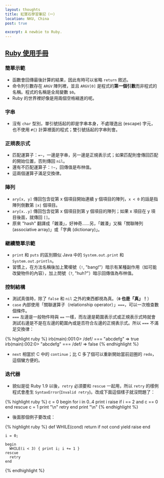 ```yaml
---
layout: thoughts
title: 紅寶石學習筆記（一）
location: NKU, China
post: true

excerpt: A newbie to Ruby.
---
```


[Ruby 使用手冊](http://guides.ruby.tw/ruby/)
--------------------------------------------

### 簡單示範 ###

- 函數會回傳最後計算的結果，因此有時可以省略 `return` 敘述。
- 命令列引數存在 `ARGV` 陣列裡，並且 `ARGV[0]` 是程式的**第一個引數**而非程式的名稱。程式的名稱是全局變數 `$0`。
- Ruby 的世界裡好像是用兩個空格縮進的呢。

### 字串 ###

- 沒有 `char` 型別，單引號括起的即是字串本身，不處理逸出 (escape) 字元，也不使用 `#{}` 計算裡面的程式；雙引號括起的字串則會。

### 正規表示式 ###

- 匹配運算子：`=~`，一邊是字串，另一邊是正規表示式；如果匹配則會傳回匹配的開始位置，否則傳回 `nil`。
- 還有不匹配運算子：`!~`，回傳值是布林值。
- 這兩個運算子滿足交換律。

### 陣列 ###

- `ary[x, y]` 傳回包含從第 x 個項目開始連續 y 個項目的陣列，`x < 0` 的話是指陣列倒數第 `|x|` 個項目。
- `ary[x..y]` 傳回包含從第 x 個項目到第 y 個項目的陣列；如果 x 項目在 y 項目後面，就傳回 `[]`。
- 原來 "hash" 翻譯成「雜湊」，好神奇……另，「雜湊」又稱「關聯陣列 (associative array)」或「字典 (dictionary)」。

### 継續簡單示範 ###

- `print` 和 `puts` 的區別類似 Java 中的 `System.out.print` 和 `System.out.println`。
- 習慣上，在方法名稱後加上驚嘆號（`!`, "bang!"）暗示有某種副作用（如可能改變物件的內容），加上問號（`?`, "huh?"）暗示回傳值為布林值。

### 控制結構 ###

- 測試真值時，除了 `false` 和 `nil` 之外的東西都視為真。（**`0` 也是「真」！**）
- `case` 內部使用「關聯運算子（relationship operator）」`===`，可以一次檢查數個條件。
- `===` 左邊是一般物件時與 `==` 一樣，而左邊是範圍表示式或正規表示式時就會測試右邊是不是在左邊的範圍內或是否符合左邊的正規表示式。所以 `===` 不滿足交換律：

{% highlight ruby %}
    irb(main):001:0> /def/ === "abcdefg"
    => true
    irb(main):002:0> "abcdefg" === /def/
    => false
{% endhighlight %}

- `next` 相當於 C 中的 `continue`；比 C 多了個可以重新開始當前迴圈的 `redo`，這個蠻方便的。

### 迭代器 ###

- 貌似是從 Ruby 1.9 以後，`retry` 必須要和 `rescue` 一起用，所以 `retry` 的樣例程式會產生 `SyntaxError`(`Invalid retry`)。改成下面這個樣子就沒問題了：

{% highlight ruby %}
    c = 0
    begin
      for i in 0..4
        print i
        raise if i == 2 and c == 0
      end
    rescue
      c = 1
      print "\n"
      retry
    end
    print "\n"
{% endhighlight %}

- 後面那個例子要改成：

{% highlight ruby %}
    def WHILE(cond)
        return if not cond
        yield
        raise
    end

    i = 0;

    begin
      WHILE(i < 3) { print i; i += 1 }
    rescue
      retry
    end
{% endhighlight %}
